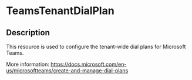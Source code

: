 # TeamsTenantDialPlan

## Description

This resource is used to configure the tenant-wide dial plans for Microsoft Teams.

More information: https://docs.microsoft.com/en-us/microsoftteams/create-and-manage-dial-plans

